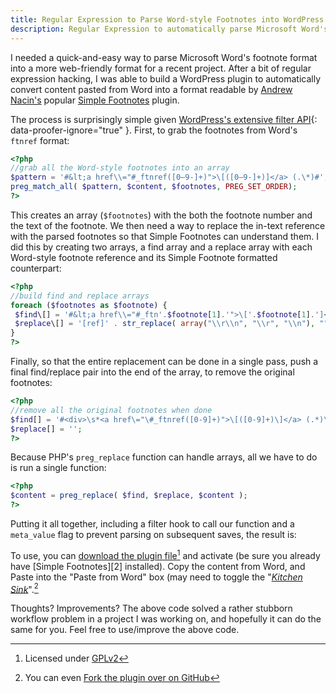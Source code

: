 ```yaml
---
title: Regular Expression to Parse Word-style Footnotes into WordPress's Simple Footnotes Format
description: Regular Expression to automatically parse Microsoft Word's footnote format into a more web-friendly format for WordPress's Simple Footnotes plugin
---
```


I needed a quick-and-easy way to parse Microsoft Word's footnote format into a more web-friendly format for a recent project. After a bit of regular expression hacking, I was able to build a WordPress plugin to automatically convert content pasted from Word into a format readable by [Andrew Nacin's](http://andrewnacin.com) popular [Simple Footnotes](http://andrewnacin.com/2010/07/24/simple-footnotes-0-3/) plugin.

The process is surprisingly simple given [WordPress's extensive filter API](http://codex.wordpress.org/Plugin_API/Filter_Reference){: data-proofer-ignore="true" }. First, to grab the footnotes from Word's `ftnref` format:

```php
<?php
//grab all the Word-style footnotes into an array
$pattern = '#&lt;a href\\="#_ftnref([0–9-]+)">\[([0–9-]+)]</a> (.\*)#';
preg_match_all( $pattern, $content, $footnotes, PREG_SET_ORDER);
?>
```

This creates an array (`$footnotes`) with the both the footnote number and the text of the footnote. We then need a way to replace the in-text reference with the parsed footnotes so that Simple Footnotes can understand them. I did this by creating two arrays, a find array and a replace array with each Word-style footnote reference and its Simple Footnote formatted counterpart:

```php
<?php
//build find and replace arrays
foreach ($footnotes as $footnote) {
 $find\[] = '#&lt;a href\\="#_ftn'.$footnote[1].'">\['.$footnote[1].']</a>#';
 $replace\[] = '[ref]' . str_replace( array("\\r\\n", "\\r", "\\n"), "", $footnote[3]) . '[/ref]';
}
?>
```

Finally, so that the entire replacement can be done in a single pass, push a final find/replace pair into the end of the array, to remove the original footnotes:

```php
<?php
//remove all the original footnotes when done
$find[] = '#<div>\s*<a href\="\#_ftnref([0-9]+)">\[([0-9]+)\]</a> (.*)\s*</div>\s+#';
$replace[] = '';
?>
```

Because PHP's `preg_replace` function can handle arrays, all we have to do is run a single function:

```php
<?php
$content = preg_replace( $find, $replace, $content );
?>
```

Putting it all together, including a filter hook to call our function and a `meta_value` flag to prevent parsing on subsequent saves, the result is:

<script src="http://gist-it.appspot.com/github/benbalter/Convert-Microsoft-Word-Footnotes-to-WordPress-Simple-Footnotes/raw/master/parse-footnotes.php"></script>

To use, you can [download the plugin file](https://github.com/benbalter/Convert-Microsoft-Word-Footnotes-to-WordPress-Simple-Footnotes)[^1] and activate (be sure you already have [Simple Footnotes][2] installed). Copy the content from Word, and Paste into the "Paste from Word" box (may need to toggle the "[*Kitchen Sink*](https://www.youtube.com/watch?v=fQ6cXXlLczU)".[^2]

Thoughts? Improvements? The above code solved a rather stubborn workflow problem in a project I was working on, and hopefully it can do the same for you. Feel free to use/improve the above code.

[^1]: Licensed under [GPLv2](http://wordpress.org/about/gpl/)

[^2]: You can even [Fork the plugin over on GitHub](https://ben.balter.com/2011/03/20/regular-expression-to-parse-word-style-footnotes/)
